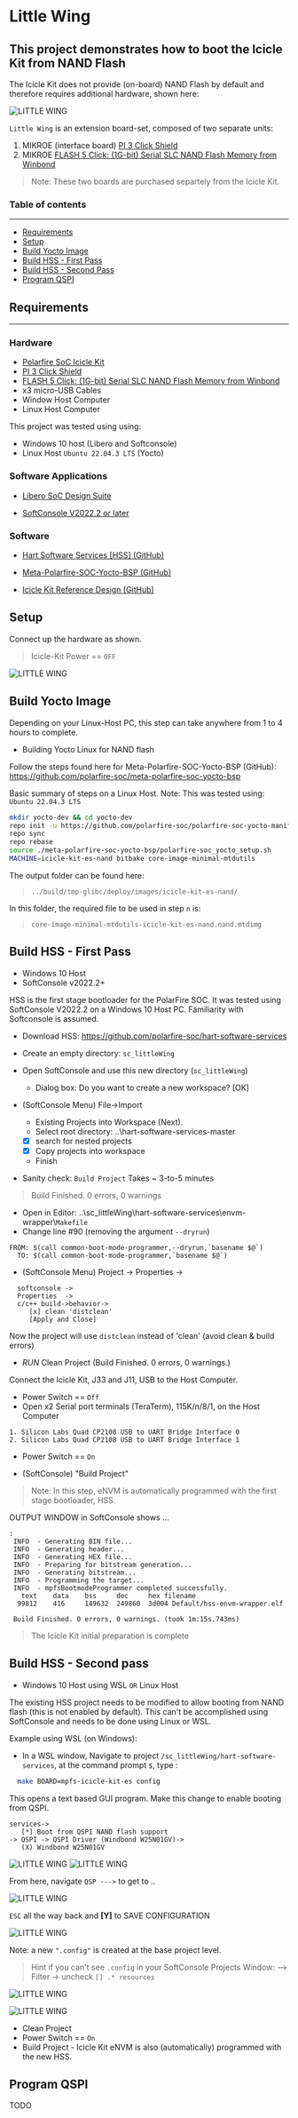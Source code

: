 # Little Wing

## This project demonstrates how to boot the Icicle Kit from NAND Flash

The Icicle Kit does not provide (on-board) NAND Flash by default and therefore requires additional hardware, shown here:

![LITTLE WING](imgs/littlewing.png)

`Little Wing` is an extension board-set, composed of two separate units:

1. MIKROE (interface board) [PI 3 Click Shield](https://www.mikroe.com/pi-3-click-shield)
2. MIKROE [FLASH 5 Click: (1G-bit) Serial SLC NAND Flash Memory from Winbond](https://www.mikroe.com/flash-5-click)

> Note: These two boards are purchased separtely from the Icicle Kit.

### Table of contents

---

<!--ts-->
* [Requirements](#requirements)
* [Setup](#setup)
* [Build Yocto Image](#build-yocto-image)
* [Build HSS - First Pass](#build-hss---first-pass)
* [Build HSS - Second Pass](#build-hss---second-pass)
* [Program QSPI](#program-qspi)

<!--te-->

## Requirements

---

### Hardware

* [Polarfire SoC Icicle Kit](https://www.microchip.com/en-us/development-tool/mpfs-icicle-kit-es)
* [PI 3 Click Shield](https://www.mikroe.com/pi-3-click-shield)
* [FLASH 5 Click: (1G-bit) Serial SLC NAND Flash Memory from Winbond](https://www.mikroe.com/flash-5-click)
* x3 micro-USB Cables
* Window Host Computer
* Linux Host Computer

This project was tested using using:

* Windows 10 host (Libero and Softconsole)
* Linux Host `Ubuntu 22.04.3 LTS` (Yocto)

### Software Applications

* [Libero SoC Design Suite](https://www.microchip.com/en-us/products/fpgas-and-plds/fpga-and-soc-design-tools/fpga/libero-software-later-versions)

* [SoftConsole V2022.2 or later](https://www.microchip.com/en-us/products/fpgas-and-plds/fpga-and-soc-design-tools/soc-fpga/softconsole)

### Software

* [Hart Software Services [HSS] (GitHub)](https://github.com/polarfire-soc/hart-software-services)

* [Meta-Polarfire-SOC-Yocto-BSP (GitHub)](
https://github.com/polarfire-soc/meta-polarfire-soc-yocto-bsp)

* [Icicle Kit Reference Design (GitHub)](
https://github.com/polarfire-soc/icicle-kit-reference-design)

## Setup

Connect up the hardware as shown.
> Icicle-Kit Power == `OFF`

![LITTLE WING](imgs/hardware-setup.png)

## Build Yocto Image

Depending on your Linux-Host PC, this step can take anywhere from 1 to 4 hours to complete.

* Building Yocto Linux for NAND flash

Follow the steps found here for Meta-Polarfire-SOC-Yocto-BSP (GitHub): <https://github.com/polarfire-soc/meta-polarfire-soc-yocto-bsp>

Basic summary of steps on a Linux Host.
Note: This was tested using: `Ubuntu 22.04.3 LTS`

```bash
mkdir yocto-dev && cd yocto-dev
repo init -u https://github.com/polarfire-soc/polarfire-soc-yocto-manifests.git -b main -m default.xml
repo sync
repo rebase
source ./meta-polarfire-soc-yocto-bsp/polarfire-soc_yocto_setup.sh
MACHINE=icicle-kit-es-nand bitbake core-image-minimal-mtdutils
```

The output folder can be found here:

> `../build/tmp-glibc/deploy/images/icicle-kit-es-nand/`

In this folder, the required file to be used in step `n` is:

> `core-image-minimal-mtdutils-icicle-kit-es-nand.nand.mtdimg`

## Build HSS - First Pass

* Windows 10 Host
* SoftConsole v2022.2+

HSS is the first stage bootloader for the PolarFire SOC.  It was tested using SoftConsole V2022.2 on a Windows 10 Host PC.  Familiarity with Softconsole is assumed.

* Download HSS: <https://github.com/polarfire-soc/hart-software-services>
* Create an empty directory: `sc_littleWing`
* Open SoftConsole and use this new directory (`sc_littleWing`)
  * Dialog box: Do you want to create a new workspace? [OK]

* (SoftConsole Menu) File->Import
  * Existing Projects into Workspace (Next).
  * Select root directory: ..\hart-software-services-master  
  * [x] search for nested projects
  * [x] Copy projects into workspace
  * Finish

* Sanity check: `Build Project`  Takes ~ 3-to-5 minutes

> Build Finished. 0 errors, 0 warnings

* Open in Editor: ..\sc_littleWing\hart-software-services\envm-wrapper\\`Makefile`
* Change line #90 (removing the argument `--dryrun`)

```text
FROM: $(call common-boot-mode-programmer,--dryrun,`basename $@`)
  TO: $(call common-boot-mode-programmer,`basename $@`)
```

* (SoftConsole Menu) Project -> Properties ->

```text
  softconsole -> 
  Properties  -> 
  c/c++ build->behavior-> 
     [x] clean 'distclean'
     [Apply and Close]
```

Now the project will use `distclean` instead of 'clean' (avoid clean & build errors)

* *RUN* Clean Project (Build Finished. 0 errors, 0 warnings.)

Connect the Icicle Kit, J33 and J11, USB to the Host Computer.

* Power Switch == `Off`
* Open x2 Serial port terminals (TeraTerm), 115K/n/8/1, on the Host Computer

```text
1. Silicon Labs Quad CP2108 USB to UART Bridge Interface 0
2. Silicon Labs Quad CP2108 USB to UART Bridge Interface 1
```

* Power Switch == `On`

* (SoftConsole) "Build Project"

> Note: In this step, eNVM is automatically programmed with the first stage bootloader, HSS.

OUTPUT WINDOW in SoftConsole shows ...

```text
:
 INFO  - Generating BIN file...
 INFO  - Generating header...
 INFO  - Generating HEX file...
 INFO  - Preparing for bitstream generation...
 INFO  - Generating bitstream...
 INFO  - Programming the target...
 INFO  - mpfsBootmodeProgrammer completed successfully.
   text    data    bss     dec     hex filename
  99812    416     149632  249860  3d004 Default/hss-envm-wrapper.elf

 Build Finished. 0 errors, 0 warnings. (took 1m:15s.743ms)
```

> The Icicle Kit initial preparation is complete

## Build HSS - Second pass

* Windows 10 Host using WSL `OR` Linux Host

The existing HSS project needs to be modified to allow booting from NAND flash (this is not enabled by default). This can't be accomplished using SoftConsole and needs to be done using Linux or WSL.

Example using WSL (on Windows):

* In a WSL window, Navigate to project `/sc_littleWing/hart-software-services`, at the command prompt `$`, type :

```bash
  make BOARD=mpfs-icicle-kit-es config
```

This opens a text based GUI program.  Make this change to enable booting from QSPI.

```text
services->
   [*] Boot from QSPI NAND flash support
-> QSPI -> QSPI Driver (Windbond W25N01GV)->
   (X) Windbond W25N01GV
```

![LITTLE WING](imgs/01_services.png)
![LITTLE WING](imgs/02_qspi.png)

From here, navigate `QSP --->` to get to ..

![LITTLE WING](imgs/03_windbond.png)

`ESC` all the way back and **[Y]** to SAVE CONFIGURATION

![LITTLE WING](imgs/04_save.png)

Note: a new `".config"` is created at the base project level.

> Hint if you can't see `.config` in your SoftConsole Projects Window:
> --> Filter -> uncheck `[] .* resources`

![LITTLE WING](imgs/filter_2.png)

![LITTLE WING](imgs/filter_1.png)

* Clean Project
* Power Switch == `On`
* Build Project - Icicle Kit eNVM is also (automatically) programmed with the new HSS.

## Program QSPI

TODO
